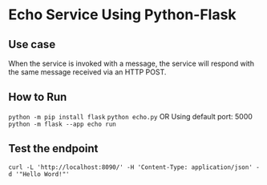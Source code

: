 # Echo Service Using Python-Flask

## Use case

When the service is invoked with a message, the service will respond with the same message received via an HTTP POST.

## How to Run

`python -m pip install flask`
`python echo.py`
OR Using default port: 5000
`python -m flask --app echo run`

## Test the endpoint

```
curl -L 'http://localhost:8090/' -H 'Content-Type: application/json' -d '"Hello Word!"'
```
